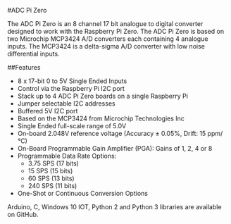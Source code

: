 <!--
---
name: ADC Pi Zero
class: board
type: adc
image: 'ab-adc-pi-zero.png'
manufacturer: AB Electronics
description: 8 channel Analogue to Digital Converter
url: https://www.abelectronics.co.uk/p/69/ADC-Pi-Zero-Raspberry-Pi-Analogue-to-Digital-converter
github: https://github.com/abelectronicsuk
buy: https://www.abelectronics.co.uk/p/69/ADC-Pi-Zero-Raspberry-Pi-Analogue-to-Digital-converter
formfactor: 'pHAT'
pincount: 40
eeprom: no
power: 3v3,5v
pin:
  '3':
    mode: i2c
  '5':
    mode: i2c
i2c:
  '0x68':
    name: MCP3424
    device: MCP3424
  '0x69':
    name: MCP3424
    device: MCP3424
-->
#ADC Pi Zero

The ADC Pi Zero is an 8 channel 17 bit analogue to digital converter designed to work with the Raspberry Pi Zero. The ADC Pi Zero is based on two Microchip MCP3424 A/D converters each containing 4 analogue inputs.  The MCP3424 is a delta-sigma A/D converter with low noise differential inputs.

##Features

- 8 x 17-bit 0 to 5V Single Ended Inputs
- Control via the Raspberry Pi I2C port
- Stack up to 4 ADC Pi Zero boards on a single Raspberry Pi
- Jumper selectable I2C addresses
- Buffered 5V I2C port
- Based on the MCP3424 from Microchip Technologies Inc
- Single Ended full-scale range of 5.0V
- On-board 2.048V reference voltage (Accuracy  ± 0.05%, Drift: 15 ppm/°C)
- On-Board Programmable Gain Amplifier (PGA): Gains of 1, 2, 4 or 8
- Programmable Data Rate Options:
   - 3.75 SPS (17 bits)
   - 15 SPS (15 bits)
   - 60 SPS (13 bits)
   - 240 SPS (11 bits)
- One-Shot or Continuous Conversion Options

Arduino, C, Windows 10 IOT, Python 2 and Python 3 libraries are available on GitHub.